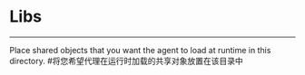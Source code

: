 # Libs
---
Place shared objects that you want the agent to load at runtime in this directory.
#将您希望代理在运行时加载的共享对象放置在该目录中
